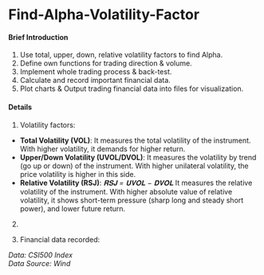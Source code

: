 # Find-Alpha-Volatility-Factor

#### Brief Introduction
1. Use total, upper, down, relative volatility factors to find Alpha.   
2. Define own functions for trading direction & volume.   
3. Implement whole trading process & back-test.   
4. Calculate and record important financial data.   
5. Plot charts & Output trading financial data into files for visualization.  

#### Details
1. Volatility factors:
  * **Total Volatility (VOL)**: 
  It measures the total volatility of the instrument. With higher volatility, it demands for higher return.
  * **Upper/Down Volatility (UVOL/DVOL)**: 
  It measures the volatility by trend (go up or down) of the instrument. With higher unilateral volatility, the price volatility is higher in this side.
  * **Relative Volatility (RSJ)**: *𝐑𝐒𝐉 = 𝐔𝐕𝐎𝐋 − 𝐃𝐕𝐎𝐋* 
  It measures the relative volatility of the instrument. With higher absolute value of relative volatility, it shows short-term pressure (sharp long and steady short power), and lower future return.

2. 




 

2. Financial data recorded:  

*Data: CSI500 Index  
Data Source: Wind*
